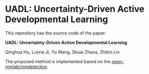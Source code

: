 # UADL: Uncertainty-Driven Active Developmental Learning

This repository has the source code of the paper: 

**UADL: Uncertainty-Driven Active Developmental Learning**

Qinghua Hu, Luona Ji, Yu Wang, Shuai Zhaoa, Zhibin Lin

The proposed method is implemented based on the [open-mmlab/mmdetection](https://github.com/open-mmlab/mmdetection).


<!-- UADL.pdf -->
